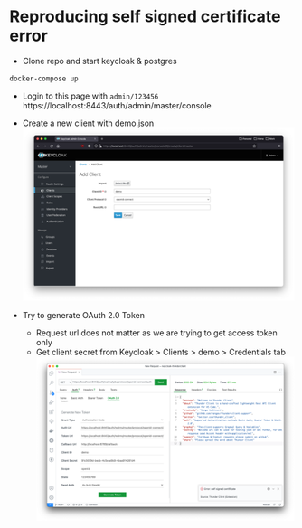 # Reproducing self signed certificate error

- Clone repo and start keycloak & postgres
```bash
docker-compose up
```

- Login to this page with `admin/123456`
https://localhost:8443/auth/admin/master/console

- Create a new client with demo.json
![image](create_client.png)

- Try to generate OAuth 2.0 Token
  - Request url does not matter as we are trying to get access token only
  - Get client secret from Keycloak > Clients > demo > Credentials tab
![image](self_signed_error.png)
